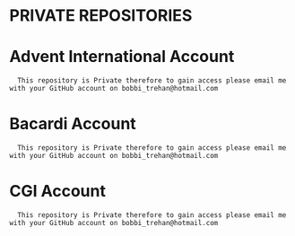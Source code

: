 # PRIVATE REPOSITORIES

   # Advent International Account
      This repository is Private therefore to gain access please email me with your GitHub account on bobbi_trehan@hotmail.com
   
   # Bacardi Account
      This repository is Private therefore to gain access please email me with your GitHub account on bobbi_trehan@hotmail.com
      
   # CGI Account
      This repository is Private therefore to gain access please email me with your GitHub account on bobbi_trehan@hotmail.com
